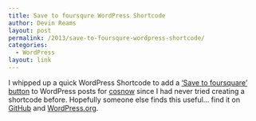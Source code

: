 ```yaml
---
title: Save to foursqure WordPress Shortcode
author: Devin Reams
layout: post
permalink: /2013/save-to-foursqure-wordpress-shortcode/
categories:
  - WordPress
layout: link
---
```

I whipped up a quick WordPress Shortcode to add a [&#8216;Save to foursquare&#8217; button][1] to WordPress posts for [cosnow][2] since I had never tried creating a shortcode before. Hopefully someone else finds this useful&#8230; find it on [GitHub][3] and [WordPress.org][4].

 [1]: https://foursquare.com/buttons/savetofoursquare
 [2]: http://cosnow.com/
 [3]: https://github.com/devinreams/wp-save-to-foursquare-shortcode
 [4]: http://wordpress.org/extend/plugins/save-to-foursquare-shortcode/